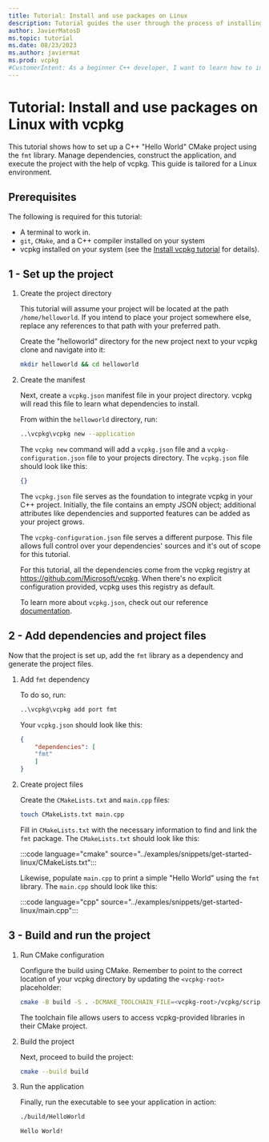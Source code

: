```yaml
---
title: Tutorial: Install and use packages on Linux
description: Tutorial guides the user through the process of installing and using packages on Linux with vcpkg.
author: JavierMatosD
ms.topic: tutorial
ms.date: 08/23/2023
ms.author: javiermat
ms.prod: vcpkg
#CustomerIntent: As a beginner C++ developer, I want to learn how to install and manage packages on a Linux environment using vcpkg, so that I can easily set up and maintain C++ projects with necessary dependencies.
---
```


# Tutorial: Install and use packages on Linux with vcpkg

This tutorial shows how to set up a C++ "Hello World" CMake project using the `fmt` library. Manage dependencies, construct the application, and execute the project with the help of vcpkg. This guide is tailored for a Linux environment.

## Prerequisites

The following is required for this tutorial:

- A terminal to work in.
- `git`, `CMake`, and a C++ compiler installed on your system
- vcpkg installed on your system (see the [Install vcpkg tutorial](setup-vcpkg.md) for details).

## 1 - Set up the project

1. Create the project directory

    This tutorial will assume your project will be located at the path `/home/helloworld`. If you intend to place your project somewhere else, replace any references to that path with your preferred path.

    Create the "helloworld" directory for the new project next to your vcpkg clone and navigate into it:

    ```bash
    mkdir helloworld && cd helloworld
    ```

2. Create the manifest

    Next, create a `vcpkg.json` manifest file in your project directory. vcpkg will read this file to learn what dependencies to install.

    From within the `helloworld` directory, run:

    ```bash
    ..\vcpkg\vcpkg new --application
    ```

    The `vcpkg new` command will add a `vcpkg.json` file and a `vcpkg-configuration.json` file to your projects directory. The `vcpkg.json` file should look like this:

    ```json
    {}
    ```

    The `vcpkg.json` file serves as the foundation to integrate vcpkg in your C++ project. Initially, the file contains an empty JSON object; additional attributes like dependencies and supported features can be added as your project grows.

    The `vcpkg-configuration.json` file serves a different purpose. This file allows full control over your dependencies' sources and it's out of scope for this tutorial.

    For this tutorial, all the dependencies come from the vcpkg registry at <https://github.com/Microsoft/vcpkg>. When there's no explicit configuration provided, vcpkg uses this registry as default.

    To learn more about `vcpkg.json`, check out our reference [documentation](..\reference\vcpkg-json.md).

## 2 - Add dependencies and project files

Now that the project is set up, add the `fmt` library as a dependency and generate the project files.

1. Add `fmt` dependency

    To do so, run:

    ```bash
    ..\vcpkg\vcpkg add port fmt
    ```

    Your `vcpkg.json` should look like this:

    ```json
    {
        "dependencies": [
        "fmt"
        ]
    }
    ```

2. Create project files

    Create the `CMakeLists.txt` and `main.cpp` files:

    ```bash
    touch CMakeLists.txt main.cpp
    ```

    Fill in `CMakeLists.txt` with the necessary information to find and link the `fmt` package. The `CMakeLists.txt` should look like this:

    :::code language="cmake" source="../examples/snippets/get-started-linux/CMakeLists.txt":::

    Likewise, populate `main.cpp` to print a simple "Hello World" using the `fmt` library. The `main.cpp` should look like this:

    :::code language="cpp" source="../examples/snippets/get-started-linux/main.cpp":::

## 3 - Build and run the project

1. Run CMake configuration

    Configure the build using CMake. Remember to point to the correct location of your vcpkg directory by updating the `<vcpkg-root>` placeholder:

    ```bash
    cmake -B build -S . -DCMAKE_TOOLCHAIN_FILE=<vcpkg-root>/vcpkg/scripts/buildsystems/vcpkg.cmake
    ```

    The toolchain file allows users to access vcpkg-provided libraries in their CMake project.

2. Build the project

    Next, proceed to build the project:

    ```bash
    cmake --build build
    ```

3. Run the application

    Finally, run the executable to see your application in action:

    ```bash
    ./build/HelloWorld
    
    Hello World!
    ```
